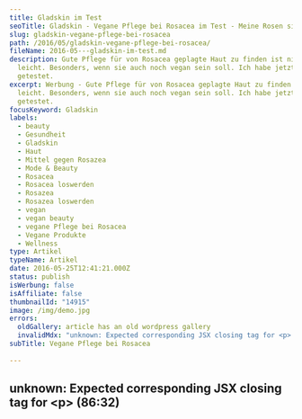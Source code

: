 ```yaml
---
title: Gladskin im Test
seoTitle: Gladskin - Vegane Pflege bei Rosacea im Test - Meine Rosen sind weg
slug: gladskin-vegane-pflege-bei-rosacea
path: /2016/05/gladskin-vegane-pflege-bei-rosacea/
fileName: 2016-05---gladskin-im-test.md
description: Gute Pflege für von Rosacea geplagte Haut zu finden ist nicht
  leicht. Besonders, wenn sie auch noch vegan sein soll. Ich habe jetzt Gladskin
  getestet.
excerpt: Werbung - Gute Pflege für von Rosacea geplagte Haut zu finden ist nicht
  leicht. Besonders, wenn sie auch noch vegan sein soll. Ich habe jetzt Gladskin
  getestet.
focusKeyword: Gladskin
labels:
  - beauty
  - Gesundheit
  - Gladskin
  - Haut
  - Mittel gegen Rosazea
  - Mode & Beauty
  - Rosacea
  - Rosacea loswerden
  - Rosazea
  - Rosazea loswerden
  - vegan
  - vegan beauty
  - vegane Pflege bei Rosacea
  - Vegane Produkte
  - Wellness
type: Artikel
typeName: Artikel
date: 2016-05-25T12:41:21.000Z
status: publish
isWerbung: false
isAffiliate: false
thumbnailId: "14915"
image: /img/demo.jpg
errors:
  oldGallery: article has an old wordpress gallery
  invalidMdx: "unknown: Expected corresponding JSX closing tag for <p> (86:32)"
subTitle: Vegane Pflege bei Rosacea
  
---
```


## unknown: Expected corresponding JSX closing tag for &lt;p> (86:32)

<!--
![Gladskin](http://cardamonchai.com/wp-content/uploads/2016/05/27398831986_8557c0a6c2_z-640x427.jpg "Gladskin im Test")

_Werbung\*_

**Schon länger stöbere ich in Geschäften und im Internet nach Produkten für
meine Rosacea-geplagte Gesichtshaut.**

Zu meiner schubartig auftretenden Hautkrankheit kommt leider noch hinzu, dass
ich eine sehr zickige Mischhaut habe, was die Suche für mich nicht unbedingt
leichter macht.

Bei Rosacea handelt es sich um eine Hauterkrankung. Die Symptome kommen
schubweise und reichen von einer geröteten Partie um die Nase und die Wangen bis
hin zu kleinen Knötchen und Paspeln, die, wird die Haut nicht entsprechend
gepflegt, auch bleiben können.

Auslöser können Allergien, Stress oder andere äußere Einflüsse, wie bei manchen
Menschen Hitze und scharfes Essen sein. Betroffen sind oft Personen mit einer
sehr hellen Haut, die auch so schon zu Rötungen neigt. In besonders schweren
Fällen kann die Rosacea auch auf die Augen übergreifen, was zur
Bindhautentzündungen und zur Hornhauttrübung führen kann. Operative
Behandlungen, Antibiotikatherapie und Lasertherapie sind umstritten. In den
meisten Fällen wird mit Salben gearbeitet.

## Die mit den roten Wangen

Wir sind die Menschen, über die Ihr immer kichert, die nach einem Bier gleich
wie Miss Piggy aussehen. Oder einfach permanent eine dicke Make-up-Schicht
tragen, um ihr rotes Gesicht vor der Welt zu verstecken. "Kuck mal, wenn die
lacht, bröckelt ihr das Gesicht ab". So habe ich es in den letzten Jahren
gehandhabt. Besonders, wenn man einen akuten Schub hat, ist das oft nicht leicht
und man muss schon ein echter Schminkkünstler sein, um das zu vertuschen. Und
auch so hat die Haut ganz andere Anforderungen, als bei anderen Menschen.

So ist zum Beispiel die Friseurin, die mich für die
[Hochzeit](/andere-blogs/unsere-hochzeit/) geschminkt hat, fast verrückt
geworden, weil das Make-up, das sie verwendet hat, einfach immer wieder in einem
Strom von meinem Gesicht gelaufen ist. Zum Schluss musste sie sich dann einfach
meine Tipps anhören. Manchmal ist es dann auch so schlimm, dass man gar kein
Make-up tragen kann und dann kann es sein, dass man selbst im schönsten
Hochsommer am liebsten nicht vor die Tür gehen möchte.

## Cremes vom Hautarzt helfen oft nicht

Vom Hautarzt habe ich früher immer eine Creme mit 0,75 % Metronidazol bekommen,
die bei mir leider nur ein starkes Brennen verursacht und die Haut auf Dauer
noch dünner macht. Ich möchte sie auch nicht mehr verwenden, da sie nicht vegan
ist. Außerdem brauche ich jedes Mal ein neues Rezept vom Arzt für eine neue Tube
und das kann ziemlich nervig sein.

![gladskin | full](http://cardamonchai.com/wp-content/uploads/2016/05/Bildschirmfoto-2016-05-23-um-18.20.36.png)

## Beim Hautarzt werden keine Tests gemacht

![Gladskin](http://cardamonchai.com/wp-content/uploads/2016/05/27398828946_0dbf772469_z-640x427.jpg "Post von Gladskin")

Rosacea scheint auch unter Ärzten wenig interessant zu sein oder einfach noch
nicht wirklich erforscht. Es werden keine Tests gemacht (Es ist zwar ein
Hautabstrich möglich, aber laut Aussage von vier verschiedenen Hausärzten
braucht man den wohl nicht machen?!). Sondern nach einem kurzen Multiple-Choice
(erröten Sie schnell? Sind sie empfindlich bei scharfem Essen? Was passiert mit
Ihrer Haut, wenn Sie Alkohol trinken? Ist es manchmal schlimmer? Haben Sie helle
Haut?) gleich die Creme verschrieben und man selbst seinem Schicksal überlassen.
Die letzte Ärztin, bei der ich in der Praxis war, meinte tatsächlich
(ungelogen!) zu mir: "Wenn ich ihnen jetzt ein Glas Sekt gebe, werden Sie rot,
oder? Dann haben Sie auf jeden Fall Rosacea!". Ich wollte von ihr wissen, ob es
auch was anderes sein könnte, ein Test wurde ja immer abgelehnt. Aber ich
schweife ab.

Auf der Suche nach veganen, rezeptfreien Mitteln, die mir helfen könnten, habe
ich auch einige Produktanfragen verschickt. Denn leider haben nicht immer alle
Hersteller genau auf ihrer Webseite stehen, ob ihre Produkte auch vegan und frei
von Tierversuchen sind. Für mich ist das allerdings die wichtigste Bedingung.
Und auch wenn meine Schübe nachgelassen haben, seit dem ich auf
[vegane Ernährung](/category/vegan-2/) umgestellt habe, kommt es ab und zu noch
vor, dass es zu einem kommt, besonders in stressigen Situationen wie z. B. beim
[Umzug](/2016/05/an-die-elbe-wir-ziehen-um/).

## Gladskin im Test

Erst vor Kurzem startete ich nun eine Produktanfrage an Gladskin. In den Foren,
die ich mir zu Gemüte geführt habe, tauchte die Marke immer wieder auf und die
Werbung stach mir sofort ins Auge. Geworben wird damit, dass die Produkte nur
die Bakterien auf der Haut abtötet, die für die Rosacea verantwortlich sind. Die
"guten" Bakterien bleiben erhalten. Meine Metrocreme z. B. hat diese einfach mit
abgetötet, daher auch das Brennen auf der Haut und die dünnen, trockene Stellen.
Auf der Homepage wird eine Live-Beratung per Chat angeboten, was mir besonders
gut gefiel. Auf meine Anfrage per E-Mail kam auch prompt eine Viertelstunde
später schon eine freundliche Antwort:

## Meine Anfrage

<blockquote>Guten Tag!

Da ich vegan lebe, habe ich eine Produktanfrage. Sicher wäre die Antwort auch
für Ihre FAQ bzw. für andere Veganer/Allegiker etc. interessant. Sind in den
Gladskin Produkten Inhaltsstoffe tierischen Ursprungs verarbeitet? Werden oder
wurden die Inhaltsstoffe bzw. werden oder wurden die Produkte in Tierversuchen
getestet? Vielen Dank im Voraus für Ihre Antwort!

Herzliche Grüße Anne Reis</blockquote>

## Antwort von Gladskin

<blockquote>Sehr geehrte Frau Reis,

vielen Dank für Ihr Interesse an Gladskin und Ihre Frage.

Für Gladskin-Produkte werden keine Tierversuche durchgeführt. Die von uns
verwendeten Zusatzstoffe sind pflanzlich oder synthetisch, es gibt keine
Inhaltsstoffe mit einem tierischen Ursprung. </blockquote>

> Ich hoffe, Ihnen mit diesen Informationen weitergeholfen zu haben. Andernfalls
> oder bei weiteren Fragen können Sie sich jederzeit gern mit uns in Verbindung
> setzen.

<blockquote>Mit freundlichen Grüßen

im Namen des Gladskin-Teams

Steffi O.</blockquote>

Das klingt doch schon mal ganz gut, oder? Und es kam noch besser. Ich bekam noch
eine persönliche Hauttypberatung und das Versprechen, dass man mir die Produkte
zum Testen zusenden würde, wenn ich in meinem Blog über meinen Test Bericht
erstatte.

## Meine zweite Mail

<blockquote>Hallo Frau O,

das sind hervorragende Neuigkeiten für mich! Herzlichen Dank! Geben Sie das
ruhig mal weiter, ob das evtl. in ihre FAQ aufgenommen wird, ich denke, dass das
sicher einige zum Kauf bringen würde. :-)

Da ich unter starken Rosacea-Schüben leide, sind die Produkte interessant für
mich. Leider kann ich immer nicht im Voraus sagen, ob ich etwas vertrage. Wäre
es denn möglich, sie mal zu testen? Ich berichte zum Beispiel auch gerne in
meinem Blog darüber. Hier zwei Beispiele für Sie:

http://cardamonchai.com/2016/03/vegane-kosmetik-von-pony-huetchen-im-test/

http://cardamonchai.com/2014/08/wolkenseifen-himmlische-duefte-ganz-ohne-plastik/

Herzliche Grüße Anne Reis</blockquote>

## Antwort von Gladskin

<blockquote>Hallo Frau Reis,

vielen Dank für Ihre Reaktion. Es freut uns zu hören dass Sie Gladskin testen
möchten und darüber in Ihrem Blog schreiben möchten! Zuerst möchte ich Gladskin
kurz erklären:

Gladskin wirkt ausschließlich bei Menschen mit Hautproblemen, wenn diese von dem
Bakterium Staphylococcus aureus mitverursacht oder verschlimmert werden. Der
wirksame Bestandteil der Gladskin-Produkte ist Staphefekt™, ein Enzym, das
ausschließlich die unerwünschten Staphylococcus aureus-Bakterien tötet und
Entzündungen vorbeugen kann. Gladskin kann also etwas für Ihre Haut bewirken,
wenn die Beschwerden von diesem Bakterium verursacht oder verschlimmert werden.

Es gibt zwei Arten Rosacea Produkten. Die Gladskin Rosacea Creme ist speziell
für Menschen mit trockener, empfindlicher Haut entwickelt worden. Das Gladskin
Rosacea Gel ist speziell für Menschen mit eher fettiger Haut entwickelt worden,
und eine Haut die oft empfindlich auf Cremes reagiert.

Sie können Gladskin auch in Kombination mit Make-up benutzen. Sie sollten jedoch
nach dem Auftragen von Gladskin einige Minuten warten, bevor Sie Make-up oder
andere Pflegeprodukte auftragen.

Wir möchten Sie bitten, uns wissen zu lassen ob Sie eine trockene Haut haben
oder eine eher fettige Haut, und ob Sie manchmal allergisch auf andere Cremes
reagieren. Damit können wir entscheiden welche Produkte die besten für Sie sind.

Ich hoffe bald von Ihnen zu hören!

Mit freundlichen Grüßen

Steffi O.</blockquote>

## Meine dritte Mail

<blockquote>Hallo Frau O.,

das ist schön, ich freue mich drauf, die Produkte zu testen!

Ich würde sagen, dass ich eine typische Mischhaut habe. Im Sommer eher etwas
ölig und bei aktuellen Schüben trockene Stellen. Derzeit nutze ich eine leichte
Pflege für fettige Haut. Ich denke, wenn das Gel ohne Alkohol ist, sollte das
wahrscheinlich die richtige Wahl sein. Auf Cremes reagiere ich gerne mal
empfindlich. Die Creme würde ich wahrscheinlich eher im Winter verwenden, wenn
die Haut sehr trocken ist durch Heizungsluft und Kälte. Haben die Produkte auch
einen LSF?

Ich freue mich auf Ihre Nachricht!

Herzliche Grüße Anne Reis</blockquote>

## Antwort von Gladskin

Hallo Frau Reis,

vielen Dank für Ihre Antwort.

Weil Sie eine Mischhaut haben, senden wir gerne das Rosacea Moisturizing Set.
Diese enthält das Rosacea Gel, und die Daily Care Cream. Die Gladskin Daily Care
Cream ist eine neutrale Feuchtigkeitscreme, speziell für die empfindliche Haut
entwickelt, und Sie können diese auf den trockene Stellen anwenden. Wir raten um
das Gel mindestens 5 Minuten einwirken zu lassen, bevor Sie die Daily Care oder
andere Produkte auftragen. Die Gladskin Produkte enthalten leider keinen LSF,
dafür können Sie andere Produkte anwenden.

Möchten Sie uns Ihre Adresse wissen lassen, damit wir die Produkte versenden
können?

Mit freundlichen Grüßen

Steffi O.

## Erster Tag

![Gladskin](http://cardamonchai.com/wp-content/uploads/2016/05/27398849606_28a591e01c_z.jpg "Hautgel von Gladskin")

Zwei Tage später finde ich einen Umschlag mit dem Gladskin Logo im Briefkasten.
Neugierig öffne ich ihn sofort. Wie versprochen, liegen zwei Produkte von
Gladskin darin. Das Gel und die Pflegecreme. Zunächst mache ich ein paar Fotos
für die Dokumentation. Dann starte ich den Test. Da ich gerade einen Schub habe,
kann ich unter "erschwerten" Bedingungen testen. Dieses Mal ist es so schlimm,
dass ich nicht mal Make-up auftragen kann, um die roten Stellen zu kaschieren,
was für mich besonders unangenehm ist. Ausgehen wäre im Moment für mich ein Ding
der Unmöglichkeit.

Ich befreie gegen 15 Uhr nachmittags mein Gesicht mit lauwarmem Wasser von den
eventuellen Rückständen meines aktuellen Pflegeprodukts und trage das Gel zum
ersten Mal auf. Erster Eindruck: Es ist angenehm kühl auf der Haut. Es brennt
nicht, wie die vom Hautarzt verschriebene  Metrocreme, was ich als sehr angenehm
empfinde. Auch schwitze ich nicht darunter, ein Problem, welches ich leider sehr
häufig bei Cremes habe. Daher landen die bei mir leider oft ziemlich schnell im
Müll. Nach kurzer Einwirkzeit habe ich das Gefühl, dass es die Haut relativ
trocken macht, aber da sollte die Creme Abhilfe schaffen.

Wie von Frau O. empfohlen, trage ich sie zehn Minuten später auf die trockenen
Hautstellen auf. Sie scheint eine leichte Textur zu haben und ist ein Bisschen
ölig. Mal sehen, was meine Haut dazu sagt.

Vor dem Zubettgehen trage ich beide Produkte erneut auf und nehme mir vor, das
in den nächsten zehn Tagen zu meiner Routine werden zu lassen: Morgens, mittags
und abends.

**Zweiter Tag**

![Gladskin](http://cardamonchai.com/wp-content/uploads/2016/05/27156272160_92737b61ef_z-640x427.jpg "Creme von Gladskin")

Am Morgen spannt meine Haut etwas. In der Nacht habe ich kein unangenehmes
Brennen gespürt, wie sonst bei einem Schub mit anderen Pflegeprodukten. Die
besonders trockenen Stellen rund um die Nase haben sich etwas verbessert. Die
Knötchen und die roten Stellen sind nach wie vor da. Insgesamt würde ich sagen,
dass es schon ein kleines Bisschen besser geworden ist. An Make-up ist jedoch
nach wie vor nicht zu denken

Mittags fühlt sich die Haut schon entspannter an. Die Rötungen haben etwas
nachgelassen, dafür wirken die Poren an den betroffenen Stellen nun etwas
erweitert. Es sieht so aus, als würde sich etwas tun.

## Dritter Tag

Da wir gerade mitten im Umzug stecken, komme ich nur zwei Mal dazu, das Gel und
die Creme aufzutragen. Ich spüre, dass sich mein Hautbild verbessert. Bis auf
ein paar trockene Stellen sieht alles schon viel besser aus, als am letzten Tag.
Langsam werden auch die Rötungen schwächer.

## Vierter Tag

Auch heute komme ich nur zwei Mal zum Auftragen. Die Haut spannt nun nicht mehr
und die trockenen Stellen sind auch weg. Bis auf eine starke rote Stelle ist vom
Schub kaum noch was zu sehen.

## Fünfter Tag

Die Haut wirkt etwas fettiger, als in den letzten Tagen, das kann von der
derzeit gestiegenen Luftfeuchtigkeit und dem Umzugsstress kommen. Ich trage das
Gel ohne die Creme auf. Jetzt wieder drei Mal täglich.

## Zehnter Tag

![Gladskin](http://cardamonchai.com/wp-content/uploads/2016/05/27432883125_04f4ae759f_z-640x427.jpg "Hilft bei Rosacea")

Die letzten fünf Tage habe ich das Gel ohne die Creme aufgetragen. Es sind
einige Pickel dazu gekommen, allerdings vermute ich, dass die definitiv dem
Stress geschuldet sind. Außerdem gibt es ein echtes Erfolgserlebnis zu
verbuchen. Meine "Rosen" sind weg! Die roten Stellen auf meiner Nase und meinen
Wangen sind komplett weg! Nur, wenn ich "rot werde", sieht man sie noch, aber
das lässt sich bei meinem Hauttyp auch nicht verhindern.

Ich kann mich endlich wieder schminken und traue mich wieder vor die Tür, ohne
permanent auf den Boden zu schauen. Mein Make-up trage ich jetzt ganz dezent und
natürlich auf. Dicke Schichten aus Concealer, Camouflage und Puder sind im
Moment gar nicht nötig.

## Fazit

Mein Fazit lautet: Gladskin hat mir auf jeden Fall geholfen. Ob es auch auf
Dauer wirkt, kommt auf einen Versuch an. Ich würde Menschen, die auch unter
Rosacea leiden auf jeden Fall ans Herz legen, es auch mal auszuprobieren. Ich
habe während eines Schubs getestet, was auf jeden Fall erschwerte Bedingungen
bedeutet. Der Schub hätte ohne die Zuhilfenahme des Gels mit Sicherheit länger
gedauert, das kann ich aus Erfahrung sagen. In der Packungsbeilage des Gels
steht

> Gladskin kann sich unmittelbar beruhigend auswirken. Es kann jedoch auch vier
> bis sechs Wochen dauern, bevor Rötungen, kleine Beulen und Pusteln sichtbar
> zurückgehen.

![Gladskin](http://cardamonchai.com/wp-content/uploads/2016/05/27156283280_004ef42a46_z.jpg "Bei mir hat es geholfen")

Bei mir haben die Symptome schon nach kurzer Zeit nachgelassen und mein Hautbild
hat sich verbessert. Für mich ein Zeichen dafür, dass bei mir das
Staphylocuccus-aureus-Bakterium an der Rosacea beteiligt ist, denn dieses wird
durch die Inhaltsstoffe bekämpft. Leidet man unter einer Rosacea, die andere
Ursachen hat, kann es sein, dass das Produkt nicht wirkt. Das kann man durch
einen Hauttest durch den Dermatologen vorab kontrollieren lassen.

Grundsätzlich werde ich in Zukunft wohl eher nur das Gel oder die Creme mit dem
von Gladskin patentierten Wirkstoff verwenden. Die Creme war für meinen
Geschmack auf Dauer ein Bisschen zu schwer und führt auch dazu, dass ich
darunter schwitze. Außerdem habe ich den Inhaltsangaben entnommen, dass darin
Alkohol enthalten ist, den ich in Pflegeprodukten grundsätzlich versuche zu
vermeiden. Doch das sollte jeder für sich selbst entscheiden. Für mich ist der
Test auf jeden Fall positiv ausgegangen und ich freue mich sehr, denn gerade
jetzt im Sommer kann es schon sehr störend sein, wenn die Haut nicht mitmacht.

## Die Inhaltsstoffe

Da einige von Euch sicher wissen wollen, was genau die Inhaltsstoffe der von mir
getesteten Produkte sind, habe ich sie hier mal zusammengefasst:

### [Gladskin Rosacea Gel](https://www.google.com/url?hl=de&q=https://www.gladskin.com/de/rosazea&source=gmail&ust=1465037051535000&usg=AFQjCNG0dz6E3mu-bDOhR_Z28aZqIZZC6Q)

- Aqua
- Propylene Glycol
- Vaselinum Album
- Cera Cetomacrogolis Emulsificans
- Paraffinum Liquidum
- Glycerin
- Arginine
- HCL
- Sodium Chloride
- Tromethamine
- Staphefekt SA 100 C 2.4
- Calcium Choloride

### Gladskin Daily Care Cream

- Aqua
- Propylenglycol
- Decyloleat
- Cetylalcohol
- Ceteareth-20

Wie bereits oben erwähnt, sind alle Produkte von Gladskin frei von tierischen
Inhaltsstoffen. Produkte und Inhaltsstoffe wurden und werden nicht in
Tierversuchen getestet.

Wer jetzt neugierig geworden ist: Weitere Infos über die Gladskin
Produktpalette  [sind hier zu finden](https://www.gladskin.com/de/).

[gallery type="rectangular" link="none" size="medium"
ids="14921,14920,14918,14916,14924"]

_\*Hinweis: Dieser Beitrag enthält Werbung. Der Inhalt und meine Meinung wurden
dadurch nicht beeinflusst. Infos zum Thema Werbung in meinem Blog findet Ihr auf
meiner [Transparenz-Seite](/werbung/). _

-->

  